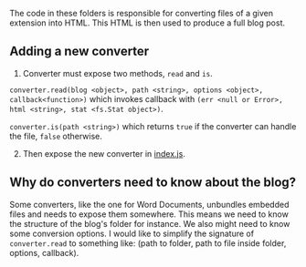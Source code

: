 The code in these folders is responsible for converting files of a given extension into HTML. This HTML is then used to produce a full blog post. 

## Adding a new converter

1. Converter must expose two methods, ```read``` and ```is```. 

```converter.read(blog <object>, path <string>, options <object>, callback<function>)``` which invokes callback with ```(err <null or Error>, html <string>, stat <fs.Stat object>)```.

```converter.is(path <string>)``` which returns ```true``` if the converter can handle the file, ```false``` otherwise.

2. Then expose the new converter in [index.js](./index.js).

## Why do converters need to know about the blog?

Some converters, like the one for Word Documents, unbundles embedded files and needs to expose them somewhere. This means we need to know the structure of the blog's folder for instance. We also might need to know some conversion options. I would like to simplify the signature of ```converter.read``` to something like: (path to folder, path to file inside folder, options, callback).
